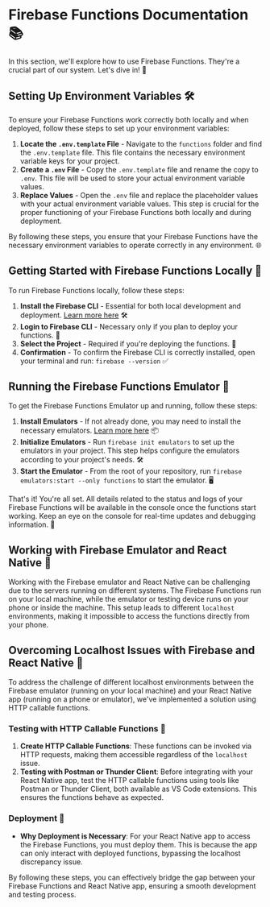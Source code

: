 # Firebase Functions Documentation 📚

In this section, we'll explore how to use Firebase Functions. They're a crucial part of our system. Let's dive in! 🚀

## Setting Up Environment Variables 🛠️

To ensure your Firebase Functions work correctly both locally and when deployed, follow these steps to set up your environment variables:

1. **Locate the `.env.template` File** - Navigate to the `functions` folder and find the `.env.template` file. This file contains the necessary environment variable keys for your project.
2. **Create a `.env` File** - Copy the `.env.template` file and rename the copy to `.env`. This file will be used to store your actual environment variable values. 
3. **Replace Values** - Open the `.env` file and replace the placeholder values with your actual environment variable values. This step is crucial for the proper functioning of your Firebase Functions both locally and during deployment.

By following these steps, you ensure that your Firebase Functions have the necessary environment variables to operate correctly in any environment. 🌐

## Getting Started with Firebase Functions Locally 🏁

To run Firebase Functions locally, follow these steps:

1. **Install the Firebase CLI** - Essential for both local development and deployment. [Learn more here](https://firebase.google.com/docs/cli) 🛠️
2. **Login to Firebase CLI** - Necessary only if you plan to deploy your functions. 🔑
3. **Select the Project** - Required if you're deploying the functions. 📂
4. **Confirmation** - To confirm the Firebase CLI is correctly installed, open your terminal and run: `firebase --version` ✅

## Running the Firebase Functions Emulator 🚀

To get the Firebase Functions Emulator up and running, follow these steps:

1. **Install Emulators** - If not already done, you may need to install the necessary emulators. [Learn more here](https://firebase.google.com/docs/emulator-suite/install_and_configure) 📦
2. **Initialize Emulators** - Run `firebase init emulators` to set up the emulators in your project. This step helps configure the emulators according to your project's needs. 🛠️
3. **Start the Emulator** - From the root of your repository, run `firebase emulators:start --only functions` to start the emulator. 🖥️

That's it! You're all set. All details related to the status and logs of your Firebase Functions will be available in the console once the functions start working. Keep an eye on the console for real-time updates and debugging information. 🎉

## Working with Firebase Emulator and React Native 📱

Working with the Firebase emulator and React Native can be challenging due to the servers running on different systems. The Firebase Functions run on your local machine, while the emulator or testing device runs on your phone or inside the machine. This setup leads to different `localhost` environments, making it impossible to access the functions directly from your phone.

## Overcoming Localhost Issues with Firebase and React Native 🌉

To address the challenge of different localhost environments between the Firebase emulator (running on your local machine) and your React Native app (running on a phone or emulator), we've implemented a solution using HTTP callable functions.

### Testing with HTTP Callable Functions 🧪

1. **Create HTTP Callable Functions**: These functions can be invoked via HTTP requests, making them accessible regardless of the `localhost` issue.
2. **Testing with Postman or Thunder Client**: Before integrating with your React Native app, test the HTTP callable functions using tools like Postman or Thunder Client, both available as VS Code extensions. This ensures the functions behave as expected.

### Deployment 🚀

- **Why Deployment is Necessary**: For your React Native app to access the Firebase Functions, you must deploy them. This is because the app can only interact with deployed functions, bypassing the localhost discrepancy issue.

By following these steps, you can effectively bridge the gap between your Firebase Functions and React Native app, ensuring a smooth development and testing process.
